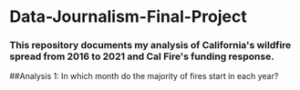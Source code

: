 # Data-Journalism-Final-Project
### This repository documents my analysis of California's wildfire spread from 2016 to 2021 and Cal Fire's funding response.

##Analysis 1: In which month do the majority of fires start in each year?
